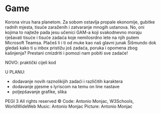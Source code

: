 # Game
Korona virus hara planetom. Za sobom ostavlja propale ekonomije, gubitke radnih mjesta, tisuće zaraženih i zatvaranje mnogih ustanova.
No, oni kojima to najteže pada jesu učenici GAM-a koji svakodnevno moraju rješavati tisuće i tisuće zadaća koje nemilosrdno lete na njih putem Microsoft Teamsa.
Plačeš li i ti od muke kao naš glavni junak Šišmundo dok gledaš kako ti u inbox pristižu još zadaća, poruka i opomena zbog kašnjenja?
Prestani cmizdriti i pomozi nam pobiti sve zadaće!

NOVO: praktički cijeli kod

U PLANU: 
- dodavanje novih raznolikijih zadaći i različitih karaktera
- dodavanje pjesme s lyriscom na temu on line nastave
- poljepšavanje grafike, slika


PEGI 3
All rights reserved ©
Code: Antonio Monjac, W3Schools, WorldWideWeb
Music: Antonio Monjac
Picture: Antonio Monjac
